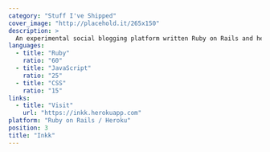 ```yaml
---
category: "Stuff I've Shipped"
cover_image: "http://placehold.it/265x150"
description: >
  An experimental social blogging platform written Ruby on Rails and heavily inspired by early versions of Medium.
languages:
  - title: "Ruby"
    ratio: "60"
  - title: "JavaScript"
    ratio: "25"
  - title: "CSS"
    ratio: "15"
links:
  - title: "Visit"
    url: "https://inkk.herokuapp.com"
platform: "Ruby on Rails / Heroku"
position: 3
title: "Inkk"
---
```


